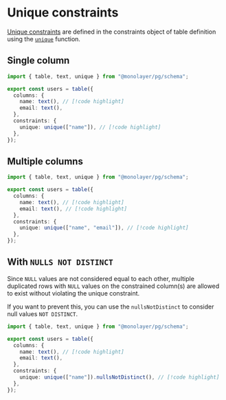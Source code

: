 # Unique constraints

[Unique constraints](./../glossary.md#unique-constraint) are defined in the constraints object of table definition using the [`unique`](./../../../reference/api/pg/functions/unique.md) function.

## Single column

```ts
import { table, text, unique } from "@monolayer/pg/schema";

export const users = table({
  columns: {
    name: text(), // [!code highlight]
    email: text(),
  },
  constraints: {
    unique: unique(["name"]), // [!code highlight]
  },
});
```

## Multiple columns

```ts
import { table, text, unique } from "@monolayer/pg/schema";

export const users = table({
  columns: {
    name: text(), // [!code highlight]
    email: text(), // [!code highlight]
  },
  constraints: {
    unique: unique(["name", "email"]), // [!code highlight]
  },
});
```

## With `NULLS NOT DISTINCT`

Since `NULL` values are not considered equal to each other, multiple duplicated rows with `NULL` values on the constrained column(s) are allowed to exist without violating the unique constraint.

If you want to prevent this, you can use the `nullsNotDistinct` to consider null values `NOT DISTINCT`.

```ts
import { table, text, unique } from "@monolayer/pg/schema";

export const users = table({
  columns: {
    name: text(), // [!code highlight]
    email: text(),
  },
  constraints: {
    unique: unique(["name"]).nullsNotDistinct(), // [!code highlight]
  },
});
```
